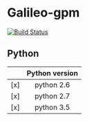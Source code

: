 # Galileo-gpm


[![Build Status](https://travis-ci.org/ColeChan/Galileo-gpm.svg?branch=dev)](https://travis-ci.org/ColeChan/Galileo-gpm)

## Python

|    |Python version|
|:--:|:------------:|
|[x] | python 2.6   |
|[x] | python 2.7   |
|[x] | python 3.5   |